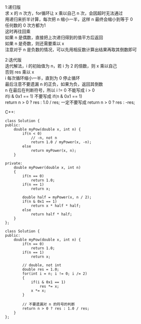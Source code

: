 1:递归版  
求 x 的 n 次方，for循环让 x 乘以自己 n 次，会因超时无法通过   
用递归来折半计算，每次把 n 缩小一半，这样 n 最终会缩小到等于 0   
任何数的 0 次方都为1   
这时再往回乘   
如果 n 是偶数，直接把上次递归得到的值平方后返回   
如果 n 是奇数，则还需要乘以 x    
注意对于 n 是负数的情况，可以先用相反数计算出结果再取其倒数即可


2:迭代版   
迭代解法，i 的初始值为 n，若 i 为 2 的倍数，则 x 乘以自己   
否则 res 乘以 x   
i 每次循环缩小一半，直到为 0 停止循环   
最后注意不要遗漏 n 的正负，如果为负，返回其倒数   
n 在最后在判断符号，所以 i != 0 不能写成 i > 0  
if(i & 0x1 == 1) 不要写成  if(n & 0x1 == 1)   
return n > 0 ? res : 1.0 / res; 一定不要写成  return n > 0 ? res : -res;


C++:
```
class Solution {
public:
    double myPow(double x, int n) {
        if(n < 0)
            // -n, not n
            return 1.0 / myPower(x, -n);
        else
            return myPower(x, n);
    }

private:
    double myPower(double x, int n)
    {
        if(n == 0)
            return 1.0;
        if(n == 1)
            return x;

        double half = myPower(x, n / 2);
        if(n & 0x1 == 1)
            return x * half * half;
        else
            return half * half;
    }
};
```


```
class Solution {
public:
    double myPow(double x, int n) {
        if(n == 0)
            return 1.0;
        if(n == 1)
            return x;

        // double, not int
        double res = 1.0;
        for(int i = n; i != 0; i /= 2)
        {
            if(i & 0x1 == 1)
                res *= x;
            x *= x;
        }

        // 不要遗漏对 n 的符号的判断
        return n > 0 ? res : 1.0 / res;
    }
};
```
